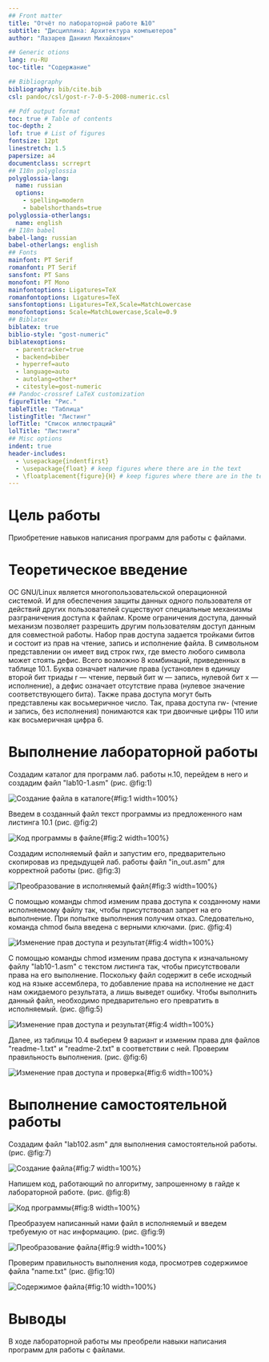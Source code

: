 ```yaml
---
## Front matter
title: "Отчёт по лабораторной работе №10"
subtitle: "Дисциплина: Архитектура компьютеров"
author: "Лазарев Даниил Михайлович"

## Generic otions
lang: ru-RU
toc-title: "Содержание"

## Bibliography
bibliography: bib/cite.bib
csl: pandoc/csl/gost-r-7-0-5-2008-numeric.csl

## Pdf output format
toc: true # Table of contents
toc-depth: 2
lof: true # List of figures
fontsize: 12pt
linestretch: 1.5
papersize: a4
documentclass: scrreprt
## I18n polyglossia
polyglossia-lang:
  name: russian
  options:
	- spelling=modern
	- babelshorthands=true
polyglossia-otherlangs:
  name: english
## I18n babel
babel-lang: russian
babel-otherlangs: english
## Fonts
mainfont: PT Serif
romanfont: PT Serif
sansfont: PT Sans
monofont: PT Mono
mainfontoptions: Ligatures=TeX
romanfontoptions: Ligatures=TeX
sansfontoptions: Ligatures=TeX,Scale=MatchLowercase
monofontoptions: Scale=MatchLowercase,Scale=0.9
## Biblatex
biblatex: true
biblio-style: "gost-numeric"
biblatexoptions:
  - parentracker=true
  - backend=biber
  - hyperref=auto
  - language=auto
  - autolang=other*
  - citestyle=gost-numeric
## Pandoc-crossref LaTeX customization
figureTitle: "Рис."
tableTitle: "Таблица"
listingTitle: "Листинг"
lofTitle: "Список иллюстраций"
lolTitle: "Листинги"
## Misc options
indent: true
header-includes:
  - \usepackage{indentfirst}
  - \usepackage{float} # keep figures where there are in the text
  - \floatplacement{figure}{H} # keep figures where there are in the text
---
```


# Цель работы

Приобретение навыков написания программ для работы с файлами.

# Теоретическое введение

  ОС GNU/Linux является многопользовательской операционной системой. И для обеспечения защиты данных одного пользователя от действий других пользователей существуют специальные механизмы разграничения доступа к файлам. Кроме ограничения доступа, данный механизм позволяет разрешить другим пользователям доступ данным для совместной работы.
  Набор прав доступа задается тройками битов и состоит из прав на чтение, запись и исполнение файла. В символьном представлении он имеет вид строк rwx, где вместо любого символа может стоять дефис. Всего возможно 8 комбинаций, приведенных в таблице 10.1.
Буква означает наличие права (установлен в единицу второй бит триады r — чтение, первый бит w — запись, нулевой бит х — исполнение), а дефис означает отсутствие права (нулевое значение соответствующего бита). Также права доступа могут быть представлены как восьмеричное число. Так, права доступа rw- (чтение и запись, без исполнения) понимаются как три двоичные цифры 110 или как восьмеричная цифра 6.

# Выполнение лабораторной работы

  Создадим каталог для программ лаб. работы н.10, перейдем в него и создадим файл "lab10-1.asm" (рис. @fig:1)

![Создание файла в каталоге](image/1_mk.jpg){#fig:1 width=100%}

  Введем в созданный файл текст программы из предложенного нам листинга 10.1 (рис. @fig:2)
  
![Код программы в файле](image/2_list101.jpg){#fig:2 width=100%}
  
  Создадим исполняемый файл и запустим его, предварительно скопировав из предыдущей лаб. работы файл "in_out.asm" для корректной работы (рис. @fig:3)
  
![Преобразование в исполняемый файл](image/3_nasm101.jpg){#fig:3 width=100%}
 
  С  помощью команды chmod изменим права доступа к созданному нами исполняемому файлу так, чтобы присутствовал запрет на его выполнение. При попытке выполнения получим отказ. Следовательно, команда chmod была введена с верными ключами. (рис. @fig:4)
  
![Изменение прав доступа и результат](image/4_chmod.jpg){#fig:4 width=100%}

  С помощью команды chmod изменим права доступа к изначальному  файлу "lab10-1.asm" с текстом листинга так, чтобы присутствовали права на его выполнение. Поскольку файл содержит в себе исходный код на языке ассемблера, то добавление права на исполнение не даст нам ожидаемого результата, а лишь выведет ошибку. Чтобы выполнить данный файл, необходимо предварительно его превратить в исполняемый. (рис. @fig:5)
  
![Изменение прав доступа и результат](image/5_chmod2.jpg){#fig:4 width=100%}
 
  Далее, из таблицы 10.4 выберем 9 вариант и изменим права для файлов "readme-1.txt" и "readme-2.txt" в соответствии с ней. Проверим правильность выполнения. (рис. @fig:6)

![Изменение прав доступа и проверка](image/6_r1_r2_chmod.jpg){#fig:6 width=100%}

# Выполнение самостоятельной работы
  
  Создадим файл "lab102.asm" для выполнения самостоятельной работы. (рис. @fig:7)

![Создание файла](image/7_touch_sr.jpg){#fig:7 width=100%}

  Напишем код, работающий по алгоритму, запрошенному в гайде к лабораторной работе. (рис. @fig:8)

![Код программы](image/8_list102.jpg){#fig:8 width=100%}

  Преобразуем написанный нами файл в исполняемый и введем требуемую от нас информацию. (рис. @fig:9)

![Преобразование файла](image/9_nasm102.jpg){#fig:9 width=100%}

  Проверим правильность выполнения кода, просмотрев содержимое файла "name.txt" (рис. @fig:10)

![Содержимое файла](image/10_ls102.jpg){#fig:10 width=100%}
 
# Выводы

В ходе лабораторной работы мы преобрели навыки написания программ для работы с файлами.

